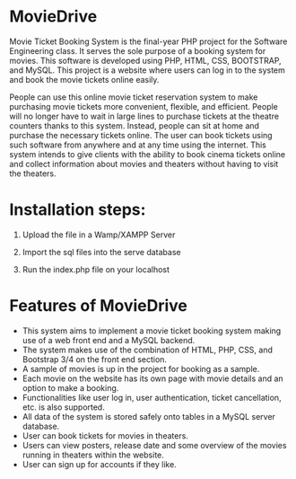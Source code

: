 # MovieDrive

Movie Ticket Booking System is the final-year PHP project for the Software Engineering class. It serves the sole purpose of a booking system for movies. This software is developed using PHP, HTML, CSS, BOOTSTRAP, and MySQL. This project is a website where users can log in to the system and book the movie tickets online easily.

People can use this online movie ticket reservation system to make purchasing movie tickets more convenient, flexible, and efficient. People will no longer have to wait in large lines to purchase tickets at the theatre counters thanks to this system. Instead, people can sit at home and purchase the necessary tickets online. The user can book tickets using such software from anywhere and at any time using the internet. This system intends to give clients with the ability to book cinema tickets online and collect information about movies and theaters without having to visit the theaters.

# Installation steps:

1. Upload the file in a Wamp/XAMPP Server

2. Import the sql files into the serve database

3. Run the index.php file on your localhost

# Features of MovieDrive

- This system aims to implement a movie ticket booking system making use of a web front end and a MySQL backend.
- The system makes use of the combination of HTML, PHP, CSS, and Bootstrap 3/4 on the front end section.
- A sample of  movies is up in the project for booking as a sample.
- Each movie on the website has its own page with movie details and an option to make a booking.
- Functionalities like user log in, user authentication, ticket cancellation, etc. is also supported.
- All data of the system is stored safely onto tables in a MySQL server database.
- User can book tickets for movies in theaters.
- Users can view posters, release date and some overview of the movies running in theaters within the website.
- User can sign up for accounts if they like.
